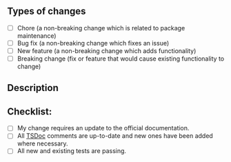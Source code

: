 
<!--- Provide a general summary of your changes in the title above -->

## Types of changes

<!--- What types of changes does your code introduce? Put an `x` in all the boxes that apply: -->

- [ ] Chore (a non-breaking change which is related to package maintenance)
- [ ] Bug fix (a non-breaking change which fixes an issue)
- [ ] New feature (a non-breaking change which adds functionality)
- [ ] Breaking change (fix or feature that would cause existing functionality to change)

## Description

<!--- Describe your changes in detail -->
<!--- Why is this change required? What problem does it solve? -->
<!--- If it resolves an open issue, please link to the issue here. For example "Resolves: #137" -->

## Checklist:

<!--- Put an `x` in all the boxes that apply. -->
<!--- If you're unsure about any of these, don't hesitate to ask. We're here to help! -->

- [ ] My change requires an update to the official documentation.
- [ ] All [TSDoc](https://tsdoc.org) comments are up-to-date and new ones have been added where necessary.
- [ ] All new and existing tests are passing.

<!--- A cute animal (or car) picture is welcome to close your PR! -->
